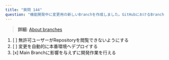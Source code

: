 ```yaml
---
title: "質問 144"
question: "機能開発中に変更用の新しいBranchを作成しました。GitHubにおけるBranch利用の主な利点は何ですか？"
---
```


> **詳細**: [About branches](https://docs.github.com/en/pull-requests/collaborating-with-pull-requests/proposing-changes-to-your-work-with-pull-requests/about-branches)
1. [ ] 無許可ユーザーがRepositoryを閲覧できないようにする  
1. [ ] 変更を自動的に本番環境へデプロイする  
1. [x] Main Branchに影響を与えずに開発作業を行える